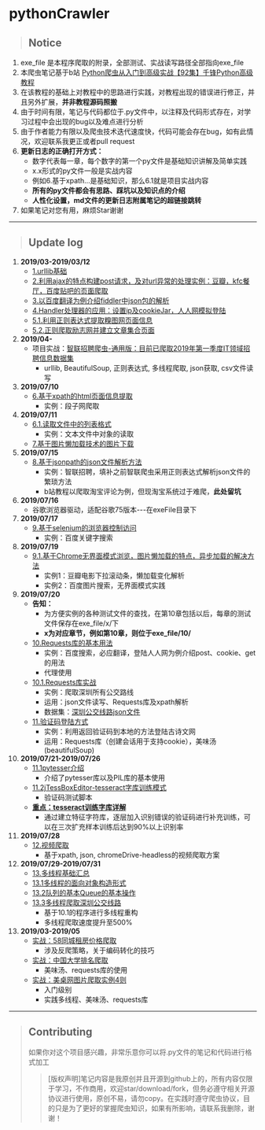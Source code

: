 # pythonCrawler
>## Notice
1. exe_file 是本程序爬取的附录，全部测试、实战读写路径全部指向exe\_file
2. 本爬虫笔记基于b站 [Python爬虫从入门到高级实战【92集】千锋Python高级教程](https://www.bilibili.comvideo/av37027372)
3. 在该教程的基础上对教程中的思路进行实践，对教程出现的错误进行修正，并且另外扩展，**并非教程源码照搬**
4. 由于时间有限，笔记与代码都位于.py文件中，以注释及代码形式存在，对学习过程中会出现的bug以及难点进行分析
5. 由于作者能力有限以及爬虫技术迭代速度快，代码可能会存在bug，如有此情况，欢迎联系我更正或者pull request
6. **更新日志的正确打开方式：**
    - 数字代表每一章，每个数字的第一个py文件是基础知识讲解及简单实践
    - x.x形式的py文件一般是实战内容
    - 例如6.基于xpath...是基础知识，那么6.1就是项目实战内容
    - **所有的py文件都会有思路、踩坑以及知识点的介绍**
    - **人性化设置，md文件的更新日志附属笔记的超链接跳转**
7. 如果笔记对您有用，麻烦Star谢谢
- - -
>## Update log
1. __2019/03-2019/03/12__
    - [1.urllib基础](https://github.com/ZhuoZhuoCrayon/pythonCrawler/blob/master/1urllib_base.py)
    - [2.利用ajax的特点构建post请求，及对url异常的处理实例：豆瓣，kfc餐厅，百度贴吧的页面爬取](https://github.com/ZhuoZhuoCrayon/pythonCrawler/blob/master/2ajax.py)
    - [3.以百度翻译为例介绍fiddler中json包的解析](https://github.com/ZhuoZhuoCrayon/pythonCrawler/blob/master/fillder.py)
    - [4.Handler处理器的应用：设置ip及cookieJar，人人网模拟登陆](https://github.com/ZhuoZhuoCrayon/pythonCrawler/blob/master/4handler.py)
    - [5.1.利用正则表达式提取糗图网页面信息](https://github.com/ZhuoZhuoCrayon/pythonCrawler/blob/master/5.1%E6%AD%A3%E5%88%99%E7%88%AC%E5%8F%96%E7%B3%97.py)
    - [5.2.正则爬取励志网并建立文章集合页面](https://github.com/ZhuoZhuoCrayon/pythonCrawler/blob/master/5.2%E6%AD%A3%E5%88%99%E7%88%AC%E5%8F%96%E5%8A%B1%E5%BF%97%E7%BD%91%E5%B9%B6%E5%BB%BA%E7%AB%8B%E6%96%87%E7%AB%A0%E9%9B%86%E5%90%88%E9%A1%B5%E9%9D%A2.py)
2. __2019/04-__
    - 项目实战：[智联招聘爬虫-通用版：目前已爬取2019年第一季度IT领域招聘信息数据集](https://github.com/ZhuoZhuoCrayon/pythonCrawler/blob/master/zhilianCrawler.py)
        + urllib, BeautifulSoup, 正则表达式, 多线程爬取, json获取, csv文件读写
3. __2019/07/10__
    - [6.基于xpath的html页面信息提取](https://github.com/ZhuoZhuoCrayon/pythonCrawler/blob/master/6xpath.py)
        + 实例：段子网爬取
4. __2019/07/11__
    - [6.1.读取文件中的列表格式](https://github.com/ZhuoZhuoCrayon/pythonCrawler/blob/master/6.1read_list.py)
        + 实例：文本文件中对象的读取
    - [7.基于图片懒加载技术的图片下载](https://github.com/ZhuoZhuoCrayon/pythonCrawler/blob/master/7pictureLoad.py)
5. __2019/07/15__
    - [8.基于jsonpath的json文件解析方法](https://github.com/ZhuoZhuoCrayon/pythonCrawler/blob/master/8jsonpath.py)
        + 实例：智联招聘，填补之前智联爬虫采用正则表达式解析json文件的繁琐方法
        + b站教程以爬取淘宝评论为例，但现淘宝系统过于难爬，**此处留坑**
6. __2019/07/16__
    - 谷歌浏览器驱动，适配谷歌75版本---在exeFile目录下
7. __2019/07/17__
    - [9.基于selenium的浏览器控制访问](https://github.com/ZhuoZhuoCrayon/pythonCrawler/blob/master/9selenium.py)
        + 实例：百度关键字搜索
8. __2019/07/19__
    - [9.1.基于Chrome无界面模式浏览，图片懒加载的特点，异步加载的解决方法](https://github.com/ZhuoZhuoCrayon/pythonCrawler/blob/master/9.1Chrome-headless.py)
        + 实例1：豆瓣电影下拉滚动条，懒加载变化解析
        + 实例2：百度图片搜索，无界面模式实践
9. __2019/07/20__
    - **告知：**
        + 为方便实例的各种测试文件的查找，在第10章包括以后，每章的测试文件保存在exe\_file/x/下
        + **x为对应章节，例如第10章，则位于exe\_file/10/**
    - [10.Requests库的基本用法](https://github.com/ZhuoZhuoCrayon/pythonCrawler/blob/master/10-Requests.py)
        + 实例：百度搜索，必应翻译，登陆人人网为例介绍post、cookie、get的用法
        + 代理使用
    - [10.1.Requests库实战](https://github.com/ZhuoZhuoCrayon/pythonCrawler/blob/master/10.1busPath_Crawler.py)
        + 实例：爬取深圳所有公交路线
        + 运用：json文件读写、Requests库及xpath解析
        + 数据集：[深圳公交线路json文件](https://github.com/ZhuoZhuoCrayon/pythonCrawler/blob/master/exe_file/10/bus_line.json)
    - [11.验证码登陆方式](https://github.com/ZhuoZhuoCrayon/pythonCrawler/blob/master/11verification_code.py)
        + 实例：利用返回验证码到本地的方法登陆古诗文网
        + 运用：Requests库（创建会话用于支持cookie），美味汤(beautifulSoup)
10. __2019/07/21-2019/07/26__
    - [11.1pytesser介绍](https://github.com/ZhuoZhuoCrayon/pythonCrawler/blob/master/11.1pytesser.py)
        + 介绍了pytesser库以及PIL库的基本使用
    - [11.2jTessBoxEditor-tesseract字库训练模式](https://github.com/ZhuoZhuoCrayon/pythonCrawler/blob/master/11.2jTessBoxEditor-tesseract.py)
        + 验证码测试脚本
    - **[重点：tesseract训练字库详解](https://github.com/ZhuoZhuoCrayon/pythonCrawler/tree/master/tesseract%E8%AE%AD%E7%BB%83%E6%A8%A1%E5%9E%8B)**
        + 通过建立特征字符库，逐层加入识别错误的验证码进行补充训练，可以在三次扩充样本训练后达到90%以上识别率
11. __2019/07/28__
    - [12.视频爬取](https://github.com/ZhuoZhuoCrayon/pythonCrawler/blob/master/12video.py)
        + 基于xpath, json, chromeDrive-headless的视频爬取方案
12. __2019/07/29-2019/07/31__
    - [13.多线程基础汇总](https://github.com/ZhuoZhuoCrayon/pythonCrawler/blob/master/13multiThread.py)
    - [13.1多线程的面向对象构造形式](https://github.com/ZhuoZhuoCrayon/pythonCrawler/blob/master/13.1thread_ood.py)
    - [13.2队列的基本Queue的基本操作](https://github.com/ZhuoZhuoCrayon/pythonCrawler/blob/master/13.2thread_queue.py)
    - [13.3多线程爬取深圳公交线路](https://github.com/ZhuoZhuoCrayon/pythonCrawler/blob/master/13.3Mthread_crawler.py)
        + 基于10.1的程序进行多线程重构
        + 多线程爬取速度提升至500%
13. __2019/03-2019/05__
    - [实战：58同城租房价格爬取](https://github.com/ZhuoZhuoCrayon/pythonCrawler/blob/master/58crawler/58decode.py)
        + 涉及反爬策略，关于编码转化的技巧
    - [实战：中国大学排名爬取](https://github.com/ZhuoZhuoCrayon/pythonCrawler/blob/master/chineseUniversityRankCrawler/RankofNuni.py)
        + 美味汤、requests库的使用
    - [实战：美桌网图片爬取实例4则](https://github.com/ZhuoZhuoCrayon/pythonCrawler/tree/master/pictureCrawler)
        + 入门级别
        + 实践多线程、美味汤、requests库
---
>## Contributing
>如果你对这个项目感兴趣，非常乐意你可以将.py文件的笔记和代码进行格式加工
>>[版权声明]笔记内容是我原创并且开源到github上的，所有内容仅限于学习，不作商用，欢迎star/download/fork，但务必遵守相关开源协议进行使用，原创不易，请勿copy。在实践时遵守爬虫协议，目的只是为了更好的掌握爬虫知识，如果有所影响，请联系我删除，谢谢！

